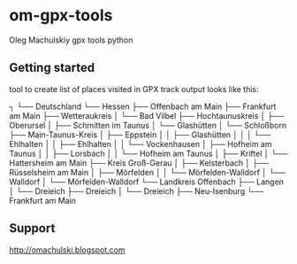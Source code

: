 # om-gpx-tools

Oleg Machulskiy gpx tools python

## Getting started

tool to create  list of places visited in GPX track
output looks like this: 

┐
└── Deutschland
    └── Hessen
        ├── Offenbach am Main
        ├── Frankfurt am Main
        ├── Wetteraukreis
        │   └── Bad Vilbel
        ├── Hochtaunuskreis
        │   ├── Oberursel
        │   ├── Schmitten im Taunus
        │   └── Glashütten
        │       └── Schloßborn
        ├── Main-Taunus-Kreis
        │   ├── Eppstein
        │   │   ├── Glashütten
        │   │   │   └── Ehlhalten
        │   │   ├── Ehlhalten
        │   │   └── Vockenhausen
        │   ├── Hofheim am Taunus
        │   │   ├── Lorsbach
        │   │   └── Hofheim am Taunus
        │   ├── Kriftel
        │   └── Hattersheim am Main
        ├── Kreis Groß-Gerau
        │   ├── Kelsterbach
        │   ├── Rüsselsheim am Main
        │   ├── Mörfelden
        │   │   └── Mörfelden-Walldorf
        │   └── Walldorf
        │       └── Mörfelden-Walldorf
        └── Landkreis Offenbach
            ├── Langen
            │   └── Dreieich
            ├── Dreieich
            │   └── Dreieich
            ├── Neu-Isenburg
            └── Frankfurt am Main

## Support 

http://omachulski.blogspot.com
